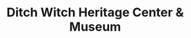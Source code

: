 ---
layout: repo
title: "Ditch Witch Heritage Center & Museum"
id: 25070
permalink: repos/25070/
---